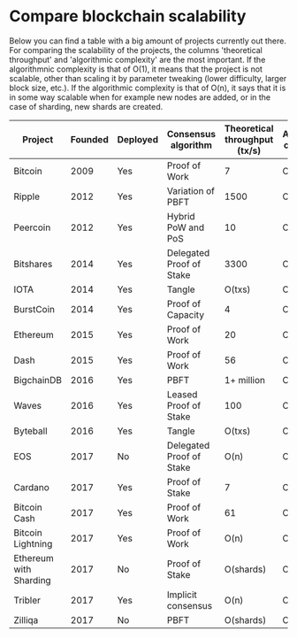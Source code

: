 # Compare blockchain scalability
Below you can find a table with a big amount of projects currently out there. For comparing the scalability of the projects, the columns 'theoretical throughput' and 'algorithmic complexity' are the most important. If the algorithmnic complexity is that of O(1), it means that the project is not scalable, other than scaling it by parameter tweaking (lower difficulty, larger block size, etc.). If the algorithmic complexity is that of O(n), it says that it is in some way scalable when for example new nodes are added, or in the case of sharding, new shards are created.

| Project                | Founded | Deployed | Consensus  algorithm     | Theoretical  throughput  (tx/s) | Algorithmic complexity | Market  capitalization  ($) | Sources |
|------------------------|---------|----------|--------------------------|---------------------------------|------------------------|-----------------------------|---------|
| Bitcoin                | 2009    | Yes      | Proof of Work            | 7                               | O(1)                   | 146,304,424,888             |         |
| Ripple                 | 2012    | Yes      | Variation of PBFT        | 1500                            | O(1)                   | 24.844.146.883              |         |
| Peercoin               | 2012    | Yes      | Hybrid PoW and PoS       | 10                              | O(1)                   | 38.530.630                  |         |
| Bitshares              | 2014    | Yes      | Delegated Proof of Stake | 3300                            | O(1)                   | 428.841.437                 |         |
| IOTA                   | 2014    | Yes      | Tangle                   | O(txs)                          | O(txs)                 | 3.607.191.015               |         |
| BurstCoin              | 2014    | Yes      | Proof of Capacity        | 4                               | O(1)                   | 23.729.199                  |         |
| Ethereum               | 2015    | Yes      | Proof of Work            | 20                              | O(1)                   | 51,789,793,136              |         |
| Dash                   | 2015    | Yes      | Proof of Work            | 56                              | O(1)                   | 2.527.063.671               |         |
| BigchainDB             | 2016    | Yes      | PBFT                     | 1+ million                      | O(1)                   | -                           |         |
| Waves                  | 2016    | Yes      | Leased Proof of Stake    | 100                             | O(1)                   | 356.583.000                 |         |
| Byteball               | 2016    | Yes      | Tangle                   | O(txs)                          | O(txs)                 | 120.109.376                 |         |
| EOS                    | 2017    | No       | Delegated Proof of Stake | O(n)                            | O(n)                   | 5,212,634,519               |         |
| Cardano                | 2017    | Yes      | Proof of Stake           | 7                               | O(1)                   | 4.299.615.743               |         |
| Bitcoin Cash           | 2017    | Yes      | Proof of Work            | 61                              | O(1)                   | 17,104,181,863              |         |
| Bitcoin Lightning      | 2017    | Yes      | Proof of Work            | O(n)                            | O(n)                   | 146,304,424,888             |         |
| Ethereum with Sharding | 2017    | No       | Proof of Stake           | O(shards)                       | O(shards)              | 51,789,793,136              |         |
| Tribler                | 2017    | Yes      | Implicit consensus       | O(n)                            | O(n)                   | -                           |         |
| Zilliqa                | 2017    | No       | PBFT                     | O(shards)                       | O(shards)              | 306.444.816                 |         |
